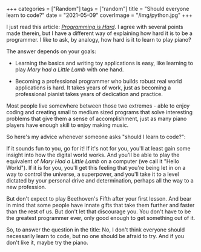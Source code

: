 +++
categories = ["Random"]
tags = ["random"]
title = "Should everyone learn to code?"
date = "2021-05-09"
coverImage = "/img/python.jpg"
+++

I just read this article: [*Programming is Hard*](https://dorinlazar.ro/2021-02-programming-is-hard/). I agree with several points made therein, but I have a different way of explaining how hard it is to be a programmer. I like to ask, by analogy, how hard is it to learn to play piano?

<!--more-->

The answer depends on your goals:

* Learning the basics and writing toy applications is easy, like learning to play *Mary had a Little Lamb* with one hand.

* Becoming a professional programmer who builds robust real world applications is hard. It takes years of work, just as becoming a professional pianist takes years of dedication and practice.

Most people live somewhere between those two extremes - able to enjoy coding and creating small to medium sized programs that solve interesting problems that give them a sense of accomplishment, just as many piano players have enough skill to enjoy making music.

So here's my advice whenever someone asks "should I learn to code?":

If it sounds fun to you, go for it! If it's not for you, you'll at least gain some insight into how the digital world works. And you'll be able to play the equivalent of *Mary Had a Little Lamb* on a computer (we call it "Hello World"). If it is for you, you'll get this feeling that you're being let in on a way to control the universe, a superpower, and you'll take it to a level dictated by your personal drive and determination, perhaps all the way to a new profession.

But don't expect to play Beethoven's Fifth after your first lesson. And bear in mind that some people have innate gifts that take them further and faster than the rest of us. But don't let that discourage you. You don't have to be the greatest programmer ever, only good enough to get something out of it.

So, to answer the question in the title: No, I don't think everyone should necessarily learn to code, but no one should be afraid to try. And if you don't like it, maybe try the piano.
